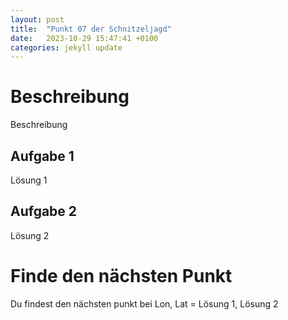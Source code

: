 ```yaml
---
layout: post
title:  "Punkt 07 der Schnitzeljagd"
date:   2023-10-29 15:47:41 +0100
categories: jekyll update
---
```


# Beschreibung

Beschreibung

## Aufgabe 1

Lösung 1

## Aufgabe 2

Lösung 2

# Finde den nächsten Punkt

Du findest den nächsten punkt bei Lon, Lat = Lösung 1, Lösung 2

